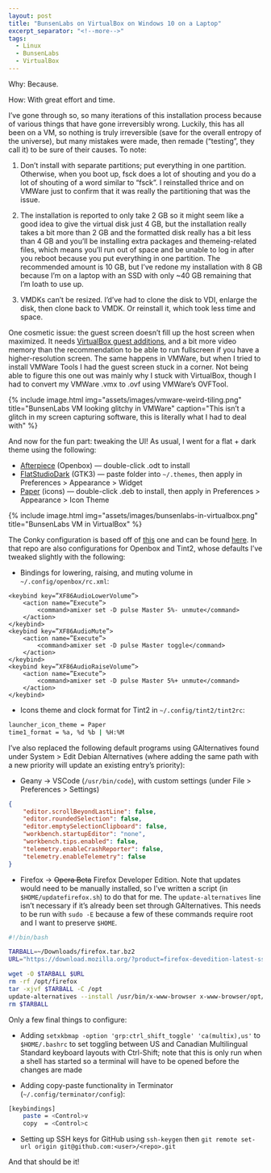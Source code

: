 ```yaml
---
layout: post
title: "BunsenLabs on VirtualBox on Windows 10 on a Laptop"
excerpt_separator: "<!--more-->"
tags:
  - Linux
  - BunsenLabs
  - VirtualBox
---
```


Why: Because.

How: With great effort and time.

I’ve gone through so, so many iterations of this installation process because of various things that have gone irreversibly wrong. Luckily, this has all been on a VM, so nothing is truly irreversible (save for the overall entropy of the universe), but many mistakes were made, then remade (“testing”, they call it) to be sure of their causes. To note:

<!--more-->

1. Don’t install with separate partitions; put everything in one partition. Otherwise, when you boot up, fsck does a lot of shouting and you do a lot of shouting of a word similar to “fsck”. I reinstalled thrice and on VMWare just to confirm that it was really the partitioning that was the issue.

2. The installation is reported to only take 2 GB so it might seem like a good idea to give the virtual disk just 4 GB, but the installation really takes a bit more than 2 GB and the formatted disk really has a bit less than 4 GB and you’ll be installing extra packages and themeing-related files, which means you’ll run out of space and be unable to log in after you reboot because you put everything in one partition. The recommended amount is 10 GB, but I’ve redone my installation with 8 GB because I’m on a laptop with an SSD with only ~40 GB remaining that I’m loath to use up.

3. VMDKs can’t be resized. I’d’ve had to clone the disk to VDI, enlarge the disk, then clone back to VMDK. Or reinstall it, which took less time and space.

One cosmetic issue: the guest screen doesn’t fill up the host screen when maximized. It needs [VirtualBox guest additions](https://unix.stackexchange.com/questions/286934/how-to-install-virtualbox-guest-additions-in-a-debian-virtual-machine), and a bit more video memory than the recommendation to be able to run fullscreen if you have a higher-resolution screen. The same happens in VMWare, but when I tried to install VMWare Tools I had the guest screen stuck in a corner. Not being able to figure this one out was mainly why I stuck with VirtualBox, though I had to convert my VMWare .vmx to .ovf using VMWare’s OVFTool.

{% include image.html
           img="assets/images/vmware-weird-tiling.png"
           title="BunsenLabs VM looking glitchy in VMWare"
           caption="This isn’t a glitch in my screen capturing software, this is literally what I had to deal with" %}

And now for the fun part: tweaking the UI! As usual, I went for a flat + dark theme using the following:

* [Afterpiece](https://www.gnome-look.org/p/1017696/) (Openbox) ― double-click .odt to install
* [FlatStudioDark](https://www.gnome-look.org/p/1013733/) (GTK3) ― paste folder into `~/.themes`, then apply in Preferences > Appearance > Widget
* [Paper](https://snwh.org/paper) (icons) ― double-click .deb to install, then apply in Preferences > Appearance > Icon Theme

{% include image.html
           img="assets/images/bunsenlabs-in-virtualbox.png"
           title="BunsenLabs VM in VirtualBox" %}

The Conky configuration is based off of [this](https://github.com/zenzire/conkyrc) one and can be found [here](https://github.com/nonphatic/bunsenlabs-configs/blob/vmware/.conkyrc). In that repo are also configurations for Openbox and Tint2, whose defaults I’ve tweaked slightly with the following:

* Bindings for lowering, raising, and muting volume in `~/.config/openbox/rc.xml`:
```markup
<keybind key=”XF86AudioLowerVolume”>
    <action name=”Execute”>
        <command>amixer set -D pulse Master 5%- unmute</command>
    </action>
</keybind>
<keybind key=”XF86AudioMute”>
    <action name=”Execute”>
        <command>amixer set -D pulse Master toggle</command>
    </action>
</keybind>
<keybind key=”XF86AudioRaiseVolume”>
    <action name=”Execute”>
        <command>amixer set -D pulse Master 5%+ unmute</command>
    </action>
</keybind>
```

* Icons theme and clock format for Tint2 in `~/.config/tint2/tint2rc`:
```bash
launcher_icon_theme = Paper
time1_format = %a, %d %b | %H:%M
```

I’ve also replaced the following default programs using GAlternatives found under System > Edit Debian Alternatives (where adding the same path with a new priority will update an existing entry’s priority):

* Geany -> VSCode (`/usr/bin/code`), with custom settings (under File > Preferences > Settings)
```json
{
    "editor.scrollBeyondLastLine": false,
    "editor.roundedSelection": false,
    "editor.emptySelectionClipboard": false,
    "workbench.startupEditor": "none",
    "workbench.tips.enabled": false,
    "telemetry.enableCrashReporter": false,
    "telemetry.enableTelemetry": false
}
```

* Firefox -> ~~Opera Beta~~ Firefox Developer Edition. Note that updates would need to be manually installed, so I’ve written a script (in `$HOME/updatefirefox.sh`) to do that for me. The `update-alternatives` line isn’t necessary if it’s already been set through GAlternatives. This needs to be run with `sudo -E` because a few of these commands require root and I want to preserve `$HOME`.
```bash
#!/bin/bash

TARBALL=~/Downloads/firefox.tar.bz2
URL="https://download.mozilla.org/?product=firefox-devedition-latest-ssl&os=linux64&lang=en-US"

wget -O $TARBALL $URL
rm -rf /opt/firefox
tar -xjvf $TARBALL -C /opt
update-alternatives --install /usr/bin/x-www-browser x-www-browser/opt/firefox/firefox 200
rm $TARBALL
```

Only a few final things to configure:

* Adding `setxkbmap -option 'grp:ctrl_shift_toggle' 'ca(multix),us'` to `$HOME/.bashrc` to set toggling between US and Canadian Multilingual Standard keyboard layouts with Ctrl-Shift; note that this is only run when a shell has started so a terminal will have to be opened before the changes are made

* Adding copy-paste functionality in Terminator (`~/.config/terminator/config`):
```bash
[keybindings]
    paste = <Control>v
    copy  = <Control>c
```
* Setting up SSH keys for GitHub using `ssh-keygen` then `git remote set-url origin git@github.com:<user>/<repo>.git`

And that should be it!
